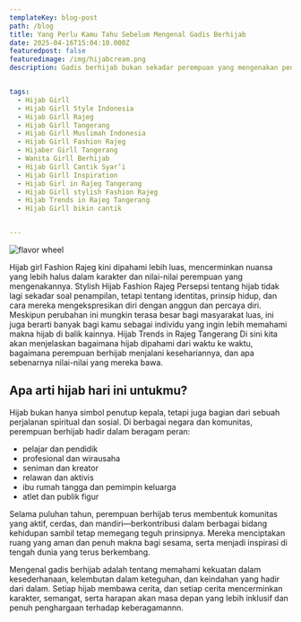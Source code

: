 ```yaml
---
templateKey: blog-post
path: /blog
title: Yang Perlu Kamu Tahu Sebelum Mengenal Gadis Berhijab
date: 2025-04-16T15:04:10.000Z
featuredpost: false
featuredimage: /img/hijabcream.png
description: Gadis berhijab bukan sekadar perempuan yang mengenakan penutup kepala,tapi merepresentasikan nilai, keyakinan, dan pilihan hidup yang kuat. Dalam kehidupan sehari-hari, banyak dari mereka dikenal karena kelembutan sikap dan keteguhan prinsip yang jarang terlihat secara mencolok, namun meninggalkan kesan mendalam. Dalam beberapa dekade terakhir, citra gadis berhijab mulai dikenal lebih luas dan diapresiasi sebagai simbol kekuatan yang dibalut dalam kesederhanaan.


tags:
  - Hijab Girll
  - Hijab Girll Style Indonesia
  - Hijab Girll Rajeg
  - Hijab Girll Tangerang
  - Hijab Girll Muslimah Indonesia
  - Hijab Girll Fashion Rajeg
  - Hijaber Girll Tangerang
  - Wanita Girll Berhijab
  - Hijab Girll Cantik Syar’i
  - Hijab Girll Inspiration
  - Hijab Girl in Rajeg Tangerang
  - Hijab Girll stylish Fashion Rajeg
  - Hijab Trends in Rajeg Tangerang
  - Hijab Girll bikin cantik


---
```

![flavor wheel](/img/hijabcream.png)

Hijab girl Fashion Rajeg kini dipahami lebih luas, mencerminkan nuansa yang lebih halus dalam karakter dan nilai-nilai perempuan yang mengenakannya. Stylish Hijab Fashion Rajeg Persepsi tentang hijab tidak lagi sekadar soal penampilan, tetapi tentang identitas, prinsip hidup, dan cara mereka mengekspresikan diri dengan anggun dan percaya diri.
Meskipun perubahan ini mungkin terasa besar bagi masyarakat luas, ini juga berarti banyak bagi kamu sebagai individu yang ingin lebih memahami makna hijab di balik kainnya.   Hijab Trends in Rajeg Tangerang Di sini kita akan menjelaskan bagaimana hijab dipahami dari waktu ke waktu, bagaimana perempuan berhijab menjalani kesehariannya, dan apa sebenarnya nilai-nilai yang mereka bawa.

## Apa arti hijab hari ini untukmu?
Hijab bukan hanya simbol penutup kepala, tetapi juga bagian dari sebuah perjalanan spiritual dan sosial. Di berbagai negara dan komunitas, perempuan berhijab hadir dalam beragam peran:

* pelajar dan pendidik
* profesional dan wirausaha
* seniman dan kreator
* relawan dan aktivis
* ibu rumah tangga dan pemimpin keluarga
* atlet dan publik figur

Selama puluhan tahun, perempuan berhijab terus membentuk komunitas yang aktif, cerdas, dan mandiri—berkontribusi dalam berbagai bidang kehidupan sambil tetap memegang teguh prinsipnya. Mereka menciptakan ruang yang aman dan penuh makna bagi sesama, serta menjadi inspirasi di tengah dunia yang terus berkembang.

Mengenal gadis berhijab adalah tentang memahami kekuatan dalam kesederhanaan, kelembutan dalam keteguhan, dan keindahan yang hadir dari dalam. Setiap hijab membawa cerita, dan setiap cerita mencerminkan karakter, semangat, serta harapan akan masa depan yang lebih inklusif dan penuh penghargaan terhadap keberagamannn.
